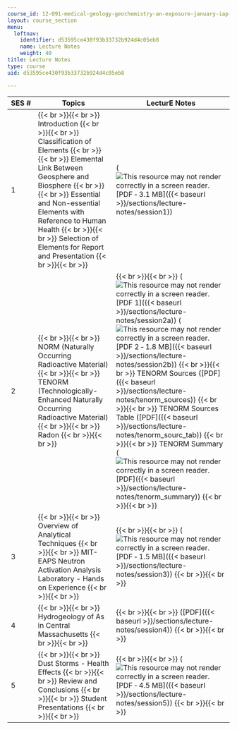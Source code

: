 ```yaml
---
course_id: 12-091-medical-geology-geochemistry-an-exposure-january-iap-2006
layout: course_section
menu:
  leftnav:
    identifier: d53595ce430f93b33732b924d4c05eb8
    name: Lecture Notes
    weight: 40
title: Lecture Notes
type: course
uid: d53595ce430f93b33732b924d4c05eb8

---
```


| SES # | Topics | LecturE Notes |
| --- | --- | --- |
| 1 |  {{< br >}}{{< br >}} Introduction {{< br >}}{{< br >}} Classification of Elements {{< br >}}{{< br >}} Elemental Link Between Geosphere and Biosphere {{< br >}}{{< br >}} Essential and Non-essential Elements with Reference to Human Health {{< br >}}{{< br >}} Selection of Elements for Report and Presentation {{< br >}}{{< br >}}  | (![This resource may not render correctly in a screen reader.](/images/inacessible.gif)[PDF ‑ 3.1 MB]({{< baseurl >}}/sections/lecture-notes/session1)) |
| 2 |  {{< br >}}{{< br >}} NORM (Naturally Occurring Radioactive Material) {{< br >}}{{< br >}} TENORM (Technologically-Enhanced Naturally Occurring Radioactive Material) {{< br >}}{{< br >}} Radon {{< br >}}{{< br >}}  |  {{< br >}}{{< br >}} (![This resource may not render correctly in a screen reader.](/images/inacessible.gif)[PDF 1]({{< baseurl >}}/sections/lecture-notes/session2a)) (![This resource may not render correctly in a screen reader.](/images/inacessible.gif)[PDF 2 ‑ 1.8 MB]({{< baseurl >}}/sections/lecture-notes/session2b)) {{< br >}}{{< br >}} TENORM Sources ([PDF]({{< baseurl >}}/sections/lecture-notes/tenorm_sources)) {{< br >}}{{< br >}} TENORM Sources Table ([PDF]({{< baseurl >}}/sections/lecture-notes/tenorm_sourc_tab)) {{< br >}}{{< br >}} TENORM Summary (![This resource may not render correctly in a screen reader.](/images/inacessible.gif)[PDF]({{< baseurl >}}/sections/lecture-notes/tenorm_summary)) {{< br >}}{{< br >}}  |
| 3 |  {{< br >}}{{< br >}} Overview of Analytical Techniques {{< br >}}{{< br >}} MIT-EAPS Neutron Activation Analysis Laboratory - Hands on Experience {{< br >}}{{< br >}}  |  {{< br >}}{{< br >}} (![This resource may not render correctly in a screen reader.](/images/inacessible.gif)[PDF ‑ 1.5 MB]({{< baseurl >}}/sections/lecture-notes/session3)) {{< br >}}{{< br >}}  |
| 4 |  {{< br >}}{{< br >}} Hydrogeology of As in Central Massachusetts {{< br >}}{{< br >}}  |  {{< br >}}{{< br >}} ([PDF]({{< baseurl >}}/sections/lecture-notes/session4)) {{< br >}}{{< br >}}  |
| 5 |  {{< br >}}{{< br >}} Dust Storms - Health Effects {{< br >}}{{< br >}} Review and Conclusions {{< br >}}{{< br >}} Student Presentations {{< br >}}{{< br >}}  |  {{< br >}}{{< br >}} (![This resource may not render correctly in a screen reader.](/images/inacessible.gif)[PDF ‑ 4.5 MB]({{< baseurl >}}/sections/lecture-notes/session5)) {{< br >}}{{< br >}}